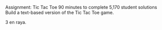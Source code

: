 Assignment: Tic Tac Toe
90 minutes to complete
5,170 student solutions
Build a text-based version of the Tic Tac Toe game.

3 en raya.
